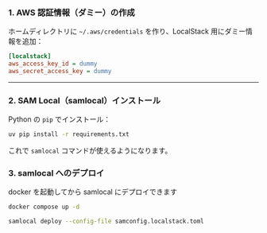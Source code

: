 ### 1. AWS 認証情報（ダミー）の作成

ホームディレクトリに `~/.aws/credentials` を作り、LocalStack 用にダミー情報を追加：

```ini
[localstack]
aws_access_key_id = dummy
aws_secret_access_key = dummy
```

---

### 2. SAM Local（samlocal）インストール

Python の `pip` でインストール：

```bash
uv pip install -r requirements.txt
```

これで `samlocal` コマンドが使えるようになります。

### 3. samlocal へのデプロイ

docker を起動してから samlocal にデプロイできます

```bash
docker compose up -d
```

```bash
samlocal deploy --config-file samconfig.localstack.toml
```
